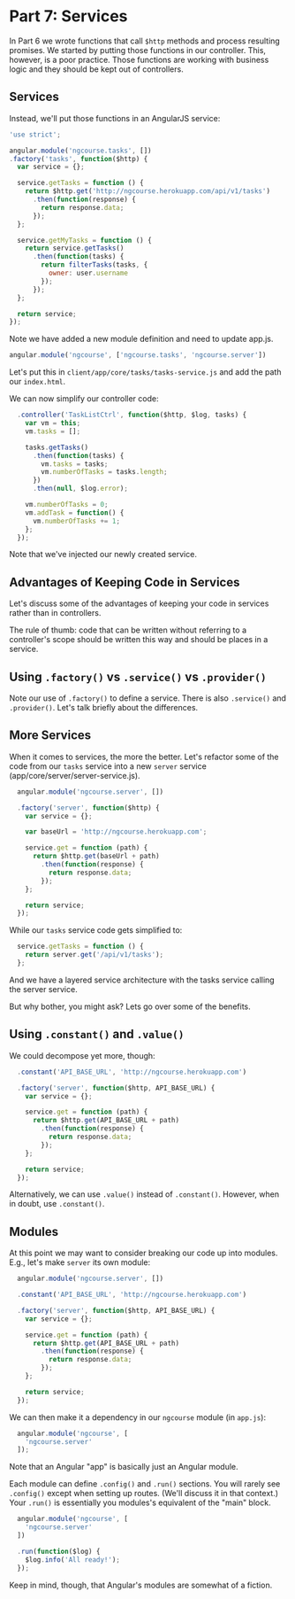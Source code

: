 # Part 7: Services

In Part 6 we wrote functions that call `$http` methods and process resulting
promises. We started by putting those functions in our controller. This,
however, is a poor practice. Those functions are working with business logic
and they should be kept out of controllers.

## Services

Instead, we'll put those functions in an AngularJS service:

```javascript
'use strict';

angular.module('ngcourse.tasks', [])
.factory('tasks', function($http) {
  var service = {};

  service.getTasks = function () {
    return $http.get('http://ngcourse.herokuapp.com/api/v1/tasks')
      .then(function(response) {
        return response.data;
      });
  };

  service.getMyTasks = function () {
    return service.getTasks()
      .then(function(tasks) {
        return filterTasks(tasks, {
          owner: user.username
        });
      });
  };

  return service;
});
```

Note we have added a new module definition and need to update app.js.

```javascript
angular.module('ngcourse', ['ngcourse.tasks', 'ngcourse.server'])
```

Let's put this in `client/app/core/tasks/tasks-service.js` and add the path
our `index.html`.

We can now simplify our controller code:

```javascript
  .controller('TaskListCtrl', function($http, $log, tasks) {
    var vm = this;
    vm.tasks = [];

    tasks.getTasks()
      .then(function(tasks) {
        vm.tasks = tasks;
        vm.numberOfTasks = tasks.length;
      })
      .then(null, $log.error);

    vm.numberOfTasks = 0;
    vm.addTask = function() {
      vm.numberOfTasks += 1;
    };
  });
```

Note that we've injected our newly created service.

## Advantages of Keeping Code in Services

Let's discuss some of the advantages of keeping your code in services rather
than in controllers.

The rule of thumb: code that can be written without referring to a
controller's scope should be written this way and should be places in a
service.

## Using `.factory()` vs `.service()` vs `.provider()`

Note our use of `.factory()` to define a service. There is also `.service()`
and `.provider()`. Let's talk briefly about the differences.

## More Services

When it comes to services, the more the better. Let's refactor some of the
code from our `tasks` service into a new `server` service (app/core/server/server-service.js).

```javascript
  angular.module('ngcourse.server', [])

  .factory('server', function($http) {
    var service = {};

    var baseUrl = 'http://ngcourse.herokuapp.com';

    service.get = function (path) {
      return $http.get(baseUrl + path)
        .then(function(response) {
          return response.data;
        });
    };

    return service;
  });
```

While our `tasks` service code gets simplified to:

```javascript
  service.getTasks = function () {
    return server.get('/api/v1/tasks');
  };
```

And we have a layered service architecture with the tasks service calling the server service.

But why bother, you might ask? Lets go over some of the benefits.

## Using `.constant()` and `.value()`

We could decompose yet more, though:

```javascript
  .constant('API_BASE_URL', 'http://ngcourse.herokuapp.com')

  .factory('server', function($http, API_BASE_URL) {
    var service = {};

    service.get = function (path) {
      return $http.get(API_BASE_URL + path)
        .then(function(response) {
          return response.data;
        });
    };

    return service;
  });
```

Alternatively, we can use `.value()` instead of `.constant()`. However, when
in doubt, use `.constant()`.

## Modules

At this point we may want to consider breaking our code up into modules. E.g.,
let's make `server` its own module:

```javascript
  angular.module('ngcourse.server', [])

  .constant('API_BASE_URL', 'http://ngcourse.herokuapp.com')

  .factory('server', function($http, API_BASE_URL) {
    var service = {};

    service.get = function (path) {
      return $http.get(API_BASE_URL + path)
        .then(function(response) {
          return response.data;
        });
    };

    return service;
  });
```

We can then make it a dependency in our `ngcourse` module (in `app.js`):

```javascript
  angular.module('ngcourse', [
    'ngcourse.server'
  ]);
```

Note that an Angular "app" is basically just an Angular module.

Each module can define `.config()` and `.run()` sections. You will rarely see
`.config()` except when setting up routes. (We'll discuss it in that context.)
Your `.run()` is essentially you modules's equivalent of the "main" block.

```javascript
  angular.module('ngcourse', [
    'ngcourse.server'
  ])

  .run(function($log) {
    $log.info('All ready!');
  });
```

Keep in mind, though, that Angular's modules are somewhat of a fiction.
